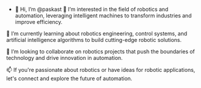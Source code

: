 - 👋 Hi, I’m @paskast
👀 I’m interested in the field of robotics and automation, leveraging intelligent machines to transform industries and improve efficiency.

🌱 I’m currently learning about robotics engineering, control systems, and artificial intelligence algorithms to build cutting-edge robotic solutions.

💞️ I’m looking to collaborate on robotics projects that push the boundaries of technology and drive innovation in automation.

📫 If you're passionate about robotics or have ideas for robotic applications, let's connect and explore the future of automation. 

<!---
paskast/paskast is a ✨ special ✨ repository because its `README.md` (this file) appears on your GitHub profile.
You can click the Preview link to take a look at your changes.
--->
